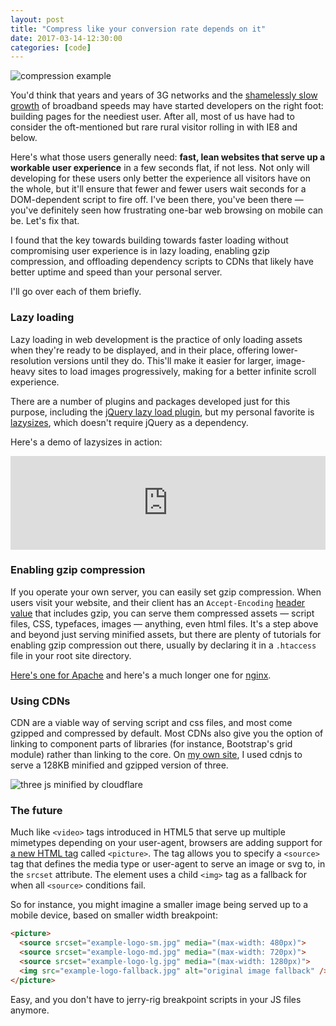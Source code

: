 ```yaml
---
layout: post
title: "Compress like your conversion rate depends on it"
date: 2017-03-14-12:30:00
categories: [code]
---
```


![compression example](http://www.exposureguide.com/images/file-formats/jpeg-compression.jpg)

You'd think that years and years of 3G networks and the [shamelessly slow growth](https://en.wikipedia.org/wiki/List_of_countries_by_Internet_connection_speeds#Akamai_Q4_2015_global_average_connection_speeds_rankings) of broadband speeds may have started developers on the right foot: building pages for the neediest user. After all, most of us have had to consider the oft-mentioned but rare rural visitor rolling in with IE8 and below.

Here's what those users generally need: **fast, lean websites that serve up a workable user experience** in a few seconds flat, if not less. Not only will developing for these users only better the experience all visitors have on the whole, but it'll ensure that fewer and fewer users wait seconds for a DOM-dependent script to fire off. I've been there, you've been there — you've definitely seen how frustrating one-bar web browsing on mobile can be. Let's fix that.

I found that the key towards building towards faster loading without compromising user experience is in lazy loading, enabling gzip compression, and offloading dependency scripts to CDNs that likely have better uptime and speed than your personal server.

I'll go over each of them briefly.

### Lazy loading

Lazy loading in web development is the practice of only loading assets when they're ready to be displayed, and in their place, offering lower-resolution versions until they do. This'll make it easier for larger, image-heavy sites to load images progressively, making for a better infinite scroll experience.

There are a number of plugins and packages developed just for this purpose, including the [jQuery lazy load plugin](https://github.com/tuupola/jquery_lazyload), but my personal favorite is [lazysizes](https://github.com/aFarkas/lazysizes/blob/gh-pages/README.md), which doesn't require jQuery as a dependency.

Here's a demo of lazysizes in action:

<iframe name='quickcast' src='http://quick.as/embed/9gryh940b' scrolling='no' frameborder='0' width='100%' allowfullscreen></iframe><script src='http://quick.as/embed/script/0.87'></script>

### Enabling gzip compression

If you operate your own server, you can easily set gzip compression. When users visit your website, and their client has an `Accept-Encoding` [header value](https://developer.mozilla.org/en-US/docs/Web/HTTP/Headers/Accept-Encoding) that includes gzip, you can serve them compressed assets — script files, CSS, typefaces, images — anything, even html files. It's a step above and beyond just serving minified assets, but there are plenty of tutorials for enabling gzip compression out there, usually by declaring it in a `.htaccess` file in your root site directory.

[Here's one for Apache](https://css-tricks.com/snippets/htaccess/active-gzip-compression/) and here's a much longer one for [nginx](https://www.digitalocean.com/community/tutorials/how-to-add-the-gzip-module-to-nginx-on-ubuntu-14-04).

### Using CDNs

CDN are a viable way of serving script and css files, and most come gzipped and compressed by default. Most CDNs also give you the option of linking to component parts of libraries (for instance, Bootstrap's grid module) rather than linking to the core. On [my own site](https://clinton.so), I used cdnjs to serve a 128KB minified and gzipped version of three.

![three js minified by cloudflare](http://i.imgur.com/eIXGjfe.png)

### The future

Much like `<video>` tags introduced in HTML5 that serve up multiple mimetypes depending on your user-agent, browsers are adding support for [a new HTML tag](https://developer.mozilla.org/en-US/docs/Web/HTML/Element/picture) called `<picture>`. The tag allows you to specify a `<source>` tag that defines the media type or user-agent to serve an image or svg to, in the `srcset` attribute. The element uses a child `<img>` tag as a fallback for when all `<source>` conditions fail.

So for instance, you might imagine a smaller image being served up to a mobile device, based on smaller width breakpoint:

```html
<picture>
  <source srcset="example-logo-sm.jpg" media="(max-width: 480px)">
  <source srcset="example-logo-md.jpg" media="(max-width: 720px)">
  <source srcset="example-logo-lg.jpg" media="(max-width: 1280px)">
  <img src="example-logo-fallback.jpg" alt="original image fallback" />
</picture>
```

Easy, and you don't have to jerry-rig breakpoint scripts in your JS files anymore.
